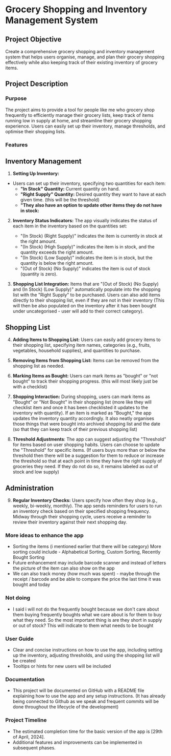 # Grocery Shopping and Inventory Management System

## Project Objective
Create a comprehensive grocery shopping and inventory management system that helps users organise, manage, and plan their grocery shopping effectively while also keeping track of their existing inventory of grocery items.

## Project Description
### Purpose
The project aims to provide a tool for people like me who grocery shop frequently to efficiently manage their grocery lists, keep track of items running low in supply at home, and streamline their grocery shopping experience. Users can easily set up their inventory, manage thresholds, and optimise their shopping lists.

### Features
## Inventory Management
1. **Setting Up Inventory:**
- Users can set up their inventory, specifying two quantities for each item:
   - **"In Stock" Quantity:** Current quantity on hand.
   - **"Right Supply" Quantity:** Desired quantity they want to have at each given time. (this will be the threshold)
   - **"They also have an option to update other items they do not have in stock:**  

2. **Inventory Status Indicators:** The app visually indicates the status of each item in the inventory based on the quantities set:
   - "(In Stock) (Right Supply)" indicates the item is currently in stock at the right amount.
   - "(In Stock) (High Supply)" indicates the item is in stock, and the quantity exceeds the right amount.
   - "(In Stock) (Low Supply)" indicates the item is in stock, but the quantity is below the right amount.
   - "(Out of Stock) (No Supply)" indicates the item is out of stock (quantity is zero).

3. **Shopping List Integration:** Items that are "(Out of Stock) (No Supply) and (In Stock) (Low Supply)" automatically populate into the shopping list with the "Right Supply" to be purchased. Users can also add items directly to their shopping list, even if they are not in their inventory (This will then be also populated on the inventory after it has been bought under uncategorised - user will add to their correct category).

## Shopping List
4. **Adding Items to Shopping List:** Users can easily add grocery items to their shopping list, specifying item names, categories (e.g., fruits, vegetables, household supplies), and quantities to purchase.

5. **Removing Items from Shopping List:** Items can be removed from the shopping list as needed.

6. **Marking Items as Bought:** Users can mark items as "bought" or "not bought" to track their shopping progress. (this will most likely just be with a checklist)

7. **Shopping Interaction:** During shopping, users can mark items as "Bought" or "Not Bought" in their shopping list (more like they will checklist item and once it has been checklisted it updates to the inventory with quantity). If an item is marked as "Bought," the app updates the inventory quantity accordingly. It also neatly organises those things that were bought into archived shopping list and the date (so that they can keep track of their previous shopping list)

8. **Threshold Adjustments**: The app can suggest adjusting the "Threshold" for items based on user shopping habits. Users can choose to update the "Threshold" for specific items. (If users buys more than or below the threshold then there will be a suggestion for them to reduce or increase the threshold so that at each point in time they have the right supply of groceries they need. If they do not do so, it remains labeled as out of stock and low supply)

## Administration
9. **Regular Inventory Checks:** Users specify how often they shop (e.g., weekly, bi-weekly, monthly). The app sends reminders for users to run an inventory check based on their specified shopping frequency. Midway through their shopping cycle, users receive a reminder to review their inventory against their next shopping day.

### More ideas to enhance the app
- Sorting the items (i mentioned earlier that there will be category) More sorting could include - Alphabetical Sorting, Custom Sorting, Recently Bought Sorting
- Future enhancement may include barcode scanner and instead of letters the picture of the item can also show on the app 
- We can also track money (how much was spent) - maybe through the receipt / barcode and be able to compare the price the last time it was bought and today 

### Not doing
- I said i will not do the frequently bought because we don't care about them buying frequently boughts what we care about is for them to buy what they need. So the most important thing is are they short in supply or out of stock? This will indicate to them what needs to be bought

### User Guide
- Clear and concise instructions on how to use the app, including setting up the inventory, adjusting thresholds, and using the shopping list will be created
- Tooltips or hints for new users will be included

### Documentation
- This project will be documented on GitHub with a README file explaining how to use the app and any setup instructions.
(It has already being connected to Github as we speak and frequent commits will be done throughout the lifecycle of the development)

### Project Timeline
- The estimated completion time for the basic version of the app is [29th of April, 2024].
- Additional features and improvements can be implemented in subsequent phases.
